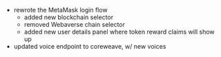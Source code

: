 - rewrote the MetaMask login flow
  - added new blockchain selector
  - removed Webaverse chain selector
  - added new user details panel where token reward claims will show up
- updated voice endpoint to coreweave, w/ new voices
  